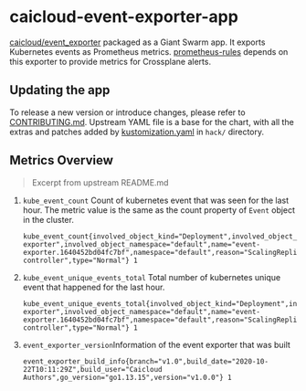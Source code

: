 # caicloud-event-exporter-app

[caicloud/event_exporter](https://github.com/caicloud/event_exporter) packaged
as a Giant Swarm app. It exports Kubernetes events as Prometheus metrics.
[prometheus-rules](https://github.com/giantswarm/prometheus-rules) depends on
this exporter to provide metrics for Crossplane alerts.

## Updating the app

To release a new version or introduce changes, please refer to
[CONTRIBUTING.md](CONTRIBUTING.md). Upstream YAML file is a base for the chart,
with all the extras and patches added by
[kustomization.yaml](hack/kustomization.yaml) in `hack/` directory.

## Metrics Overview

> Excerpt from upstream README.md

1. `kube_event_count` Count of kubernetes event that was seen for the last hour. The metric value is the same as the count property of `Event` object in the cluster.
   ```
   kube_event_count{involved_object_kind="Deployment",involved_object_name="event-exporter",involved_object_namespace="default",name="event-exporter.1640452bd04fc7bf",namespace="default",reason="ScalingReplicaSet",source="/deployment-controller",type="Normal"} 1
   ```
2. `kube_event_unique_events_total` Total number of kubernetes unique event that happened for the last hour.
   ```
   kube_event_unique_events_total{involved_object_kind="Deployment",involved_object_name="event-exporter",involved_object_namespace="default",name="event-exporter.1640452bd04fc7bf",namespace="default",reason="ScalingReplicaSet",source="/deployment-controller",type="Normal"} 1
   ```
3. `event_exporter_version`Information of the event exporter that was built
   ```
   event_exporter_build_info{branch="v1.0",build_date="2020-10-22T10:11:29Z",build_user="Caicloud Authors",go_version="go1.13.15",version="v1.0.0"} 1
   ```
